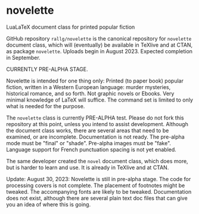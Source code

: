 # novelette
LuaLaTeX document class for printed popular fiction

GitHub repository `rallg/novelette` is the canonical repository
for `novelette` document class, which will (eventually) be available
in TeXlive and at CTAN, as package `novelette`. Uploads begin
in August 2023. Expected completion in September.

CURRENTLY PRE-ALPHA STAGE.

Novelette is intended for one thing only: Printed (to paper book) popular
fiction, written in a Western European language: murder mysteries,
historical romance, and so forth. Not graphic novels or Ebooks.
Very minimal knowledge of LaTeX will suffice. The command set is limited
to only what is needed for the purpose.

The `novelette` class is currently PRE-ALPHA test. Please do not fork
this repository at this point, unless you intend to assist development.
Although the document class works, there are several areas that need to be
examined, or are incomplete. Documentation is not ready. The pre-alpha mode
must be "final" or "shade". Pre-alpha images must be "fake". Language support
for French punctuation spacing is not yet enabled.

The same developer created the `novel` document class, which does more,
but is harder to learn and use. It is already in TeXlive and at CTAN.

Update: August 30, 2023: Novelette is still in pre-alpha stage. The code
for processing covers is not complete. The placement of footnotes might
be tweaked. The accompanying fonts are likely to be tweaked. Documentation
does not exist, although there are several plain text doc files that can
give you an idea of where this is going.

